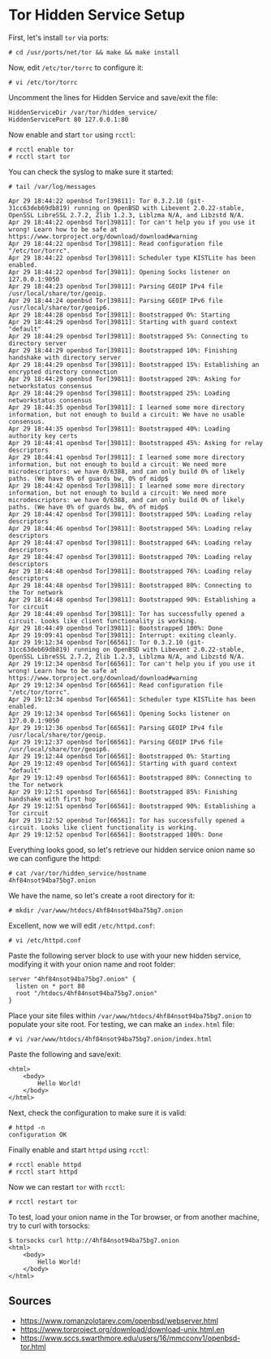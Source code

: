# Tor Hidden Service Setup

First, let's install `tor` via ports:

```
# cd /usr/ports/net/tor && make && make install
```

Now, edit `/etc/tor/torrc` to configure it:

```
# vi /etc/tor/torrc
```

Uncomment the lines for Hidden Service and save/exit the file:

```
HiddenServiceDir /var/tor/hidden_service/
HiddenServicePort 80 127.0.0.1:80
```

Now enable and start `tor` using `rcctl`:

```
# rcctl enable tor
# rcctl start tor
```

You can check the syslog to make sure it started:

```
# tail /var/log/messages

Apr 29 18:44:22 openbsd Tor[39811]: Tor 0.3.2.10 (git-31cc63deb69db819) running on OpenBSD with Libevent 2.0.22-stable, OpenSSL LibreSSL 2.7.2, Zlib 1.2.3, Liblzma N/A, and Libzstd N/A.
Apr 29 18:44:22 openbsd Tor[39811]: Tor can't help you if you use it wrong! Learn how to be safe at https://www.torproject.org/download/download#warning
Apr 29 18:44:22 openbsd Tor[39811]: Read configuration file "/etc/tor/torrc".
Apr 29 18:44:22 openbsd Tor[39811]: Scheduler type KISTLite has been enabled.
Apr 29 18:44:22 openbsd Tor[39811]: Opening Socks listener on 127.0.0.1:9050
Apr 29 18:44:23 openbsd Tor[39811]: Parsing GEOIP IPv4 file /usr/local/share/tor/geoip.
Apr 29 18:44:24 openbsd Tor[39811]: Parsing GEOIP IPv6 file /usr/local/share/tor/geoip6.
Apr 29 18:44:28 openbsd Tor[39811]: Bootstrapped 0%: Starting
Apr 29 18:44:29 openbsd Tor[39811]: Starting with guard context "default"
Apr 29 18:44:29 openbsd Tor[39811]: Bootstrapped 5%: Connecting to directory server
Apr 29 18:44:29 openbsd Tor[39811]: Bootstrapped 10%: Finishing handshake with directory server
Apr 29 18:44:29 openbsd Tor[39811]: Bootstrapped 15%: Establishing an encrypted directory connection
Apr 29 18:44:29 openbsd Tor[39811]: Bootstrapped 20%: Asking for networkstatus consensus
Apr 29 18:44:29 openbsd Tor[39811]: Bootstrapped 25%: Loading networkstatus consensus
Apr 29 18:44:35 openbsd Tor[39811]: I learned some more directory information, but not enough to build a circuit: We have no usable consensus.
Apr 29 18:44:35 openbsd Tor[39811]: Bootstrapped 40%: Loading authority key certs
Apr 29 18:44:41 openbsd Tor[39811]: Bootstrapped 45%: Asking for relay descriptors
Apr 29 18:44:41 openbsd Tor[39811]: I learned some more directory information, but not enough to build a circuit: We need more microdescriptors: we have 0/6388, and can only build 0% of likely paths. (We have 0% of guards bw, 0% of midp$
Apr 29 18:44:42 openbsd Tor[39811]: I learned some more directory information, but not enough to build a circuit: We need more microdescriptors: we have 0/6388, and can only build 0% of likely paths. (We have 0% of guards bw, 0% of midp$
Apr 29 18:44:42 openbsd Tor[39811]: Bootstrapped 50%: Loading relay descriptors
Apr 29 18:44:46 openbsd Tor[39811]: Bootstrapped 56%: Loading relay descriptors
Apr 29 18:44:47 openbsd Tor[39811]: Bootstrapped 64%: Loading relay descriptors
Apr 29 18:44:47 openbsd Tor[39811]: Bootstrapped 70%: Loading relay descriptors
Apr 29 18:44:48 openbsd Tor[39811]: Bootstrapped 76%: Loading relay descriptors
Apr 29 18:44:48 openbsd Tor[39811]: Bootstrapped 80%: Connecting to the Tor network
Apr 29 18:44:48 openbsd Tor[39811]: Bootstrapped 90%: Establishing a Tor circuit
Apr 29 18:44:49 openbsd Tor[39811]: Tor has successfully opened a circuit. Looks like client functionality is working.
Apr 29 18:44:49 openbsd Tor[39811]: Bootstrapped 100%: Done
Apr 29 19:09:41 openbsd Tor[39811]: Interrupt: exiting cleanly.
Apr 29 19:12:34 openbsd Tor[66561]: Tor 0.3.2.10 (git-31cc63deb69db819) running on OpenBSD with Libevent 2.0.22-stable, OpenSSL LibreSSL 2.7.2, Zlib 1.2.3, Liblzma N/A, and Libzstd N/A.
Apr 29 19:12:34 openbsd Tor[66561]: Tor can't help you if you use it wrong! Learn how to be safe at https://www.torproject.org/download/download#warning
Apr 29 19:12:34 openbsd Tor[66561]: Read configuration file "/etc/tor/torrc".
Apr 29 19:12:34 openbsd Tor[66561]: Scheduler type KISTLite has been enabled.
Apr 29 19:12:34 openbsd Tor[66561]: Opening Socks listener on 127.0.0.1:9050
Apr 29 19:12:36 openbsd Tor[66561]: Parsing GEOIP IPv4 file /usr/local/share/tor/geoip.
Apr 29 19:12:37 openbsd Tor[66561]: Parsing GEOIP IPv6 file /usr/local/share/tor/geoip6.
Apr 29 19:12:44 openbsd Tor[66561]: Bootstrapped 0%: Starting
Apr 29 19:12:49 openbsd Tor[66561]: Starting with guard context "default"
Apr 29 19:12:49 openbsd Tor[66561]: Bootstrapped 80%: Connecting to the Tor network
Apr 29 19:12:51 openbsd Tor[66561]: Bootstrapped 85%: Finishing handshake with first hop
Apr 29 19:12:51 openbsd Tor[66561]: Bootstrapped 90%: Establishing a Tor circuit
Apr 29 19:12:52 openbsd Tor[66561]: Tor has successfully opened a circuit. Looks like client functionality is working.
Apr 29 19:12:52 openbsd Tor[66561]: Bootstrapped 100%: Done
```

Everything looks good, so let's retrieve our hidden service onion name so we can configure the httpd:

```
# cat /var/tor/hidden_service/hostname
4hf84nsot94ba75bg7.onion
```

We have the name, so let's create a root directory for it:

```
# mkdir /var/www/htdocs/4hf84nsot94ba75bg7.onion
```

Excellent, now we will edit `/etc/httpd.conf`:

```
# vi /etc/httpd.conf
```

Paste the following server block to use with your new hidden service, modifying it with your onion name and root folder:

```
server "4hf84nsot94ba75bg7.onion" {
  listen on * port 80
  root "/htdocs/4hf84nsot94ba75bg7.onion"
}
```

Place your site files within `/var/www/htdocs/4hf84nsot94ba75bg7.onion` to populate your site root. For testing, we can make an `index.html` file:

```
# vi /var/www/htdocs/4hf84nsot94ba75bg7.onion/index.html
```

Paste the following and save/exit: 

```
<html>
	<body>
		Hello World!
	</body>
</html>
```

Next, check the configuration to make sure it is valid:

```
# httpd -n
configuration OK
```

Finally enable and start `httpd` using `rcctl`:

```
# rcctl enable httpd
# rcctl start httpd
```

Now we can restart `tor` with `rcctl`:

```
# rcctl restart tor
```

To test, load your onion name in the Tor browser, or from another machine, try to curl with torsocks:

```
$ torsocks curl http://4hf84nsot94ba75bg7.onion
<html>
	<body>
		Hello World!
	</body>
</html>
```

## Sources
* https://www.romanzolotarev.com/openbsd/webserver.html
* https://www.torproject.org/download/download-unix.html.en
* https://www.sccs.swarthmore.edu/users/16/mmcconv1/openbsd-tor.html